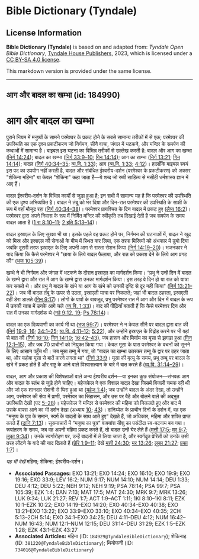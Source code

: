 # Bible Dictionary (Tyndale)

## License Information

**Bible Dictionary (Tyndale)** is based on and adapted from: _Tyndale Open Bible Dictionary_, [Tyndale House Publishers](https://tyndaleopenresources.com/), 2023, which is licensed under a [CC BY-SA 4.0 license](https://creativecommons.org/licenses/by-sa/4.0/legalcode.en).

This markdown version is provided under the same license.



--------------------------------

## आग और बादल का खम्भा (id: 184990)

आग और बादल का खम्भा
===================

पुराने नियम में मनुष्यों के सामने परमेश्वर के प्रकट होने के सबसे सामान्य तरीकों में से एक; परमेश्वर की उपस्थिति का एक दृश्य प्रकटीकरण जो निर्गमन, सीनै वाचा, जंगल में भटकने, और मन्दिर के समर्पण की कथाओं में सामान्य है। बाइबल इस घटना का विभिन्न तरीकों से उल्लेख करती है: बादल और आग का खम्भा ([निर्ग 14:24](https://ref.ly/Exod14:24)); बादल का खम्भा ([निर्ग 33:9–10](https://ref.ly/Exod33:9-Exod33:10); [गिन 14:14](https://ref.ly/Num14:14)); आग का खम्भा ([निर्ग 13:21](https://ref.ly/Exod13:21); [गिन 14:14](https://ref.ly/Num14:14)); बादल ([निर्ग 40:34–35](https://ref.ly/Exod40:34-Exod40:35); [व्य.वि. 1:33](https://ref.ly/Deut1:33)); आग ([व्य.वि. 1:33](https://ref.ly/Deut1:33); [4:12](https://ref.ly/Deut4:12))। हालाँकि बाइबल स्वयं इस पद का उपयोग नहीं करती है, बादल और संबंधित ईश्वरीय\-दर्शन (परमेश्वर के प्रकटीकरण) को अक्सर "शेकिना महिमा" या केवल "शेकिना" कहा जाता है—ये शब्द जो रब्बी साहित्य से मसीही धर्मशास्त्र ज्ञान में आए हैं।

बादल ईश्वरीय\-दर्शन के विभिन्न कार्यों से जुड़ा हुआ है; इन सभी में सामान्य यह है कि परमेश्वर की उपस्थिति की एक दृश्य अभिव्यक्ति है। बादल ने तंबू को भर दिया और दिन\-रात परमेश्वर की उपस्थिति के साक्षी के रूप में वहाँ मौजूद रहा ([निर्ग 40:34–38](https://ref.ly/Exod40:34-Exod40:38))। परमेश्वर प्रायश्चित के दिन बादल में प्रकट हुए ([लैव्य 16:2](https://ref.ly/Lev16:2))। परमेश्वर द्वारा अपने निवास के रूप में निर्मित मन्दिर की स्वीकृति तब दिखाई देती है जब समर्पण के समय बादल आता है ([1 रा 8:10–11](https://ref.ly/1Kgs8:10-1Kgs8:11); [2 इति 5:13–14](https://ref.ly/2Chr5:13-2Chr5:14))।

बादल इस्राएल के लिए सुरक्षा भी था। इसके पहले वह प्रकट होने पर, निर्गमन की घटनाओं में, बादल ने खुद को मिस्र और इस्राएल की सेनाओं के बीच में स्थित कर लिया, एक तरफ मिस्रियों को अंधकार में डुबो दिया जबकि दूसरी तरफ इस्राएल के लिए अपनी आग से रास्ता रोशन किया ([निर्ग 14:19–20](https://ref.ly/Exod14:19-Exod14:20))। भजनकार ने याद किया कि कैसे परमेश्वर ने "छाया के लिये बादल फैलाया, और रात को प्रकाश देने के लिये आग प्रगट की” ([भज 105:39](https://ref.ly/Ps105:39))।

खम्भे ने भी निर्गमन और जंगल में भटकने के दौरान इस्राएल का मार्गदर्शन किया। “प्रभु ने उन्हें दिन में बादल के खम्भे द्वारा और रात में आग के खम्भे द्वारा उनका मार्गदर्शन किया। इस तरह वे दिन हो या रात को यात्रा कर सकते थे। और प्रभु ने बादल के खंभे या आग के खंभे को उनकी दृष्टि से दूर नहीं किया" ([निर्ग 13:21–22](https://ref.ly/Exod13:21-Exod13:22))। जब भी बादल तंबू के ऊपर से उठता, इस्राएली यात्रा पर निकलते; जहां भी बादल ठहरता, इस्राएली वहीं डेरा डालते ([गिन 9:17](https://ref.ly/Num9:17))। लोगों के पापों के बावजूद, प्रभु परमेश्वर रात में आग और दिन में बादल के रूप में उनकी यात्रा में उनके आगे चले ([व्य.वि. 1:33](https://ref.ly/Deut1:33))। बाद की पीढ़ियाँ बताती हैं कि कैसे परमेश्वर दिन और रात में उनका मार्गदर्शक थे ([नहे 9:12, 19](https://ref.ly/Neh9:12,Neh9:19); [Ps 78:14](https://ref.ly/Ps78:14))।

बादल का एक दिव्यवाणी का कार्य भी था ([भज 99:7](https://ref.ly/Ps99:7))। परमेश्वर ने न केवल सीनै पर बादल द्वारा बात की ([निर्ग](https://ref.ly/Exod19:9) [19:9, 16](https://ref.ly/Exod19:9,Exod19:16); [34:1–25](https://ref.ly/Exod34:1-Exod34:25); [व्य.वि. 4:11–12](https://ref.ly/Deut4:11-Deut4:12); [5:22](https://ref.ly/Deut5:22)), और उन्होंने इस्राएल के विद्रोह करने पर भी वहां से बात की ([निर्ग 16:10](https://ref.ly/Exod16:10); [गिन 14:10](https://ref.ly/Num14:10); [16:42–43](https://ref.ly/Num16:42-Num16:43)), जब हारून और मिर्याम का मूसा से झगड़ा हुआ ([गिन 12:1–15](https://ref.ly/Num12:1-Num12:15)), और जब 70 प्राचीनों को नियुक्त किया गया। केवल मूसा के पास परमेश्वर के वचनों को सुनने के लिए आसान पहुँच थी। जब मूसा तम्बू में गया, तो "बादल का खम्भा उतरकर तम्बू के द्वार पर ठहर जाता था, और यहोवा मूसा से बातें करने लगता था" ([निर्ग 33:9](https://ref.ly/Exod33:9)। मूसा की मृत्यु के समय, प्रभु तम्बू पर बादल के खंभे में प्रकट होते हैं और राष्ट्र के आने वाले विश्वासत्याग के बारे में बात करते हैं ([व्य.वि. 31:14–29](https://ref.ly/Deut31:14-Deut31:29))।

बादल, आग और प्रकाश की विशेषताओं वाले अन्य ईश्वरीय दर्शन—या इनका कुछ संयोजन—संभवतः आग और बादल के स्तंभ से जुड़े होने चाहिए। यहेजकेल ने एक विशाल बादल देखा जिसमें बिजली चमक रही थी और जो एक शानदार रोशनी से घिरा हुआ था ([यहेज 1:4](https://ref.ly/Ezek1:4)); जब उन्होंने बादल के अंदर देखा, तो उन्होंने आग, परमेश्वर की सेवा में प्राणी, परमेश्वर का सिंहासन, और उस पर बैठे और बोलने वाले की अद्भुत उपस्थिति देखी (पद [5–28](https://ref.ly/Ezek1:5-Ezek1:28))। यहेजकेल ने मन्दिर से परमेश्वर की महिमा को निकलते हुए और बाद में उसके वापस आने का भी दर्शन देखा (अध्याय [10](https://ref.ly/Ezek10:1-Ezek10:22); [43](https://ref.ly/Ezek43:1-Ezek43:27))। दानिय्येल के प्राचीन दिनों के दर्शन में, वह एक "मनुष्य के पुत्र के समान, स्वर्ग के बादलों के साथ आते हुए" देखते हैं, जो अधिकार, महिमा और शक्ति प्राप्त करते हैं ([दानि 7:13](https://ref.ly/Dan7:13))। सुसमाचारों में “मनुष्य का पुत्र” वाक्यांश यीशु का पसंदीदा स्व\-पदनाम बन गया। रूपांतरण के समय, जब वह अपनी महिमा प्रकट करते हैं, तो बादल उन्हें घेर लेते हैं ([मत्ती 17:5](https://ref.ly/Matt17:5); [मर 9:7](https://ref.ly/Mark9:7); [लूका 9:34](https://ref.ly/Luke9:34))। उनके स्वर्गारोहण पर, उन्हें बादलों में ले लिया जाता है, और स्वर्गदूत प्रेरितों को उनके उसी तरह लौटने के वादे की याद दिलाते हैं ([प्रेरि 1:9–11](https://ref.ly/Acts1:9-Acts1:11); देखें [मत्ती 24:30](https://ref.ly/Matt24:30); [मर 13:26](https://ref.ly/Mark13:26); [लूका 21:27](https://ref.ly/Luke21:27); [प्रका 1:7](https://ref.ly/Rev1:7))।

*यह भी देखें* महिमा; शेकिना; ईश्वरीय\-दर्शन।

* **Associated Passages:** EXO 13:21; EXO 14:24; EXO 16:10; EXO 19:9; EXO 19:16; EXO 33:9; LEV 16:2; NUM 9:17; NUM 14:10; NUM 14:14; DEU 1:33; DEU 4:12; DEU 5:22; NEH 9:12; NEH 9:19; PSA 78:14; PSA 99:7; PSA 105:39; EZK 1:4; DAN 7:13; MAT 17:5; MAT 24:30; MRK 9:7; MRK 13:26; LUK 9:34; LUK 21:27; REV 1:7; ACT 1:9–ACT 1:11; 1KI 8:10–1KI 8:11; EZK 10:1–EZK 10:22; EXO 14:19–EXO 14:20; EXO 40:34–EXO 40:38; EXO 13:21–EXO 13:22; EXO 33:9–EXO 33:10; EXO 40:34–EXO 40:35; 2CH 5:13–2CH 5:14; EXO 34:1–EXO 34:25; DEU 4:11–DEU 4:12; NUM 16:42–NUM 16:43; NUM 12:1–NUM 12:15; DEU 31:14–DEU 31:29; EZK 1:5–EZK 1:28; EZK 43:1–EZK 43:27
* **Associated Articles:** महिमा (ID: `184929@TyndaleBibleDictionary`); शेकिनाह (ID: `381220@TyndaleBibleDictionary`); थियोफनी (ID: `734016@TyndaleBibleDictionary`)

